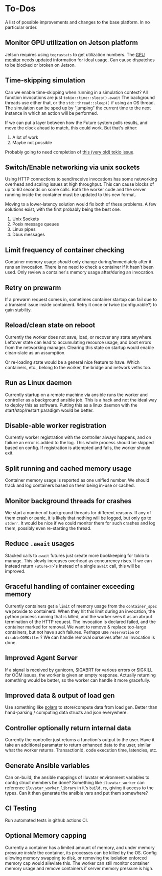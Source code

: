 # To-Dos

A list of possible improvements and changes to the base platform.
In no particular order.

## Monitor GPU utilization on Jetson platform

Jetson requires using `tegrastats` to get utilization numbers.
The [GPU monitor](iluvatar_worker_library/src/services/resources/gpu.rs) needs updated information for ideal usage.
Can cause dispatches to be blocked or broken on Jetson.

## Time-skipping simulation

Can we enable time-skipping when running in a simulation context?
All function invocations are just `tokio::time::sleep().await`
The background threads use either that, or the `std::thread::sleep()` if using an OS thread.
The simulation can be sped up by "jumping" the current time to the next instance in which an action will be performed.

If we can put a layer between how the Future system polls results, and move the clock ahead to match, this could work.
But that's either:

1. A lot of work
1. Maybe not possible

Probably going to need completion of [this (very old) tokio issue](https://github.com/tokio-rs/tokio/issues/1845).

## Switch/Enable networking via unix sockets

Using HTTP connections to send/receive invocations has some networking overhead and scaling issues at high throughput.
This can cause blocks of up to 60 seconds on some calls.
Both the worker code and the server running inside the container must be updated to this new format.

Moving to a lower-latency solution would fix both of these problems.
A few solutions exist, with the first probably being the best one.

1. Unix Sockets
2. Posix message queues
3. Linux pipes
4. Dbus messages

## Limit frequency of container checking

Container memory usage _should_ only change during/immediately after it runs an invocation.
There is no need to check a container if it hasn't been used.
Only review a container's memory usage after/during an invocation.

## Retry on prewarm

If a prewarm request comes in, sometimes container startup can fail due to a transient issue inside containerd.
Retry it once or twice (configurable?) to gain stability.

## Reload/clean state on reboot

Currently the worker does not save, load, or recover any state anywhere.
Leftover state can lead to accumulating resource usage, and boot errors from the networking manager.
Clearing this state on startup would enable clean-slate as an assumption.

Or re-loading state would be a general nice feature to have.
Which containers, etc., belong to the worker, the bridge and network veths too.

## Run as Linux daemon

Currently startup on a remote machine via ansible runs the worker and controller as a background ansible job.
This is a hack and not the ideal way to deploy this as software.
Putting this as a linux daemon with the start/stop/restart paradigm would be better.

## Disable-able worker registration

Currently worker registration with the controller always happens, and on failure an error is added to the log.
This whole process should be skipped based on config.
If registration is attempted and fails, the worker should exit.

## Split running and cached memory usage

Container memory usage is reported as one unified number.
We should track and log containers based on them being in-use or cached.

## Monitor background threads for crashes

We start a number of background threads for different reasons.
If any of them crash or panic, it is likely that nothing will be logged, but only go to `stderr`.
It would be nice if we could monitor them for such crashes and log them, possibly even re-starting the thread.

## Reduce `.await` usages

Stacked calls to `await` futures just create more bookkeeping for tokio to manage.
This slowly increases overhead as concurrency rises.
If we can instead return `Future<T>`'s instead of a single `await` call, this will be improved.

## Graceful handling of container exceeding memory

Currently containers get a `limit` of memory usage from the `container_spec` we provide to containerd.
When they hit this limit during an invocation, the python process running that is killed, and the worker sees it as an abrput termination of the HTTP request.
The invocation is declared failed, and the container marked for removal.
We want to remove & replace too-large containers, but not have such failures.
Perhaps use `reservation` or `disableOOMKiller`?
We can handle removal ourselves after an invocation is done.

## Improved Agent Server

If a signal is received by gunicorn, SIGABRT for various errors or SIGKILL for OOM issues, the worker is given an empty response.
Actually returning something would be better, so the worker can handle it more gracefully.

## Improved data & output of load gen

Use something like [polars](https://github.com/pola-rs/polars) to store/compute data from load gen.
Better than hand-parsing / computing data structs and json everywhere.

## Controller optionally return internal data

Currently the controller just returns a function's output to the user.
Have it take an additional paramater to return enhanced data to the user, similar what the worker returns.
TransactionId, code execution time, latencies, etc.

## Generate Ansible variables

Can on-build, the ansible mappings of Iluvatar environment variables to config struct members be done?
Something like `iluvatar_worker` can reference `iluvatar_worker_library` in it's `build.rs`, giving it access to the types.
Can it then generate the ansible vars and put them somewhere?

## CI Testing

Run automated tests in github actions CI.

## Optional Memory capping

Currently a container has a limited amount of memory, and under memory pressure _inside_ the container, its processes can be killed by the OS.
Config allowing memory swapping to disk, or removing the isolation enforced memory cap would alleviate this.
The worker can still monitor container memory usage and remove containers if server memory pressure is high.
